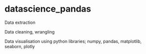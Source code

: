 # datascience_pandas

Data extraction

Data cleaning, wrangling

Data visualisation using python libraries; numpy, pandas, matplotlib, seaborn, plotly

